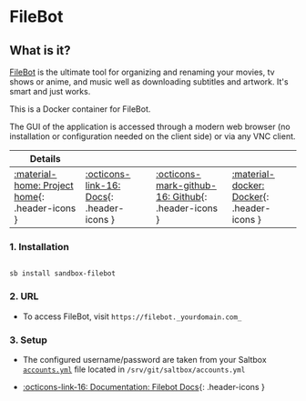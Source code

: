 # FileBot

## What is it?

[FileBot](http://www.filebot.net/) is the ultimate tool for organizing and renaming your movies, tv shows or anime, and music well as downloading subtitles and artwork. It's smart and just works.

This is a Docker container for FileBot.

The GUI of the application is accessed through a modern web browser (no installation or configuration needed on the client side) or via any VNC client.

| Details     |             |             |             |
|-------------|-------------|-------------|-------------|
| [:material-home: Project home](http://www.filebot.net/){: .header-icons } | [:octicons-link-16: Docs](https://www.filebot.net/){: .header-icons } | [:octicons-mark-github-16: Github](https://github.com/jlesage/docker-filebot){: .header-icons } | [:material-docker: Docker](https://hub.docker.com/r/jlesage/filebot){: .header-icons }|

### 1. Installation

``` shell

sb install sandbox-filebot

```

### 2. URL

- To access FileBot, visit `https://filebot._yourdomain.com_`

### 3. Setup

- The configured username/password are taken from your Saltbox [`accounts.yml`](../../saltbox/install/install.md#step-2-configuration) file located in `/srv/git/saltbox/accounts.yml`

- [:octicons-link-16: Documentation: Filebot Docs](https://www.filebot.net/){: .header-icons }
